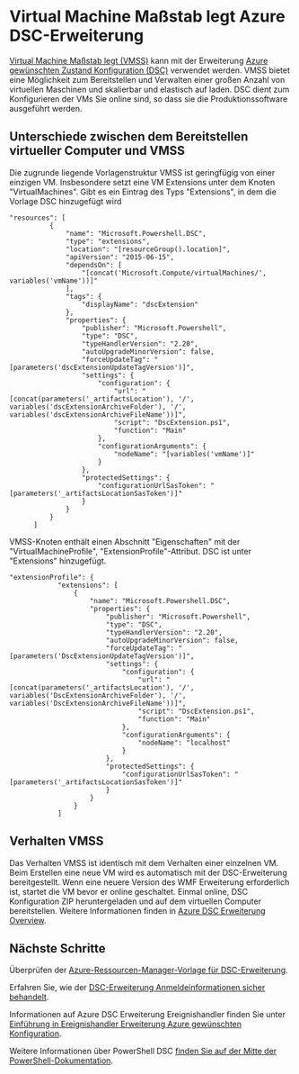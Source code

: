 <properties
   pageTitle="Mit Status Konfiguration mit virtuellen Skalierung gewünscht | Microsoft Azure"
   description="Virtual Machine Maßstab legt Azure DSC-Erweiterung"
   services="virtual-machine-scale-sets"
   documentationCenter=""
   authors="zjalexander"
   manager="timlt"
   editor=""
   tags="azure-service-management,azure-resource-manager"
   keywords=""/>

<tags
   ms.service="virtual-machine-scale-sets"
   ms.devlang="na"
   ms.topic="article"
   ms.tgt_pltfrm="vm-windows"
   ms.workload="na"
   ms.date="09/15/2016"
   ms.author="zachal"/>

# <a name="using-virtual-machine-scale-sets-with-the-azure-dsc-extension"></a>Virtual Machine Maßstab legt Azure DSC-Erweiterung

[Virtual Machine Maßstab legt (VMSS)](virtual-machine-scale-sets-overview.md) kann mit der Erweiterung [Azure gewünschten Zustand Konfiguration (DSC)](../virtual-machines/virtual-machines-windows-extensions-dsc-overview.md) verwendet werden. VMSS bietet eine Möglichkeit zum Bereitstellen und Verwalten einer großen Anzahl von virtuellen Maschinen und skalierbar und elastisch auf laden. DSC dient zum Konfigurieren der VMs Sie online sind, so dass sie die Produktionssoftware ausgeführt werden.

## <a name="differences-between-deploying-to-vm-and-vmss"></a>Unterschiede zwischen dem Bereitstellen virtueller Computer und VMSS

Die zugrunde liegende Vorlagenstruktur VMSS ist geringfügig von einer einzigen VM. Insbesondere setzt eine VM Extensions unter dem Knoten "VirtualMachines". Gibt es ein Eintrag des Typs "Extensions", in dem die Vorlage DSC hinzugefügt wird

```
"resources": [
          {
              "name": "Microsoft.Powershell.DSC",
              "type": "extensions",
              "location": "[resourceGroup().location]",
              "apiVersion": "2015-06-15",
              "dependsOn": [
                  "[concat('Microsoft.Compute/virtualMachines/', variables('vmName'))]"
              ],
              "tags": {
                  "displayName": "dscExtension"
              },
              "properties": {
                  "publisher": "Microsoft.Powershell",
                  "type": "DSC",
                  "typeHandlerVersion": "2.20",
                  "autoUpgradeMinorVersion": false,
                  "forceUpdateTag": "[parameters('dscExtensionUpdateTagVersion')]",
                  "settings": {
                      "configuration": {
                          "url": "[concat(parameters('_artifactsLocation'), '/', variables('dscExtensionArchiveFolder'), '/', variables('dscExtensionArchiveFileName'))]",
                          "script": "DscExtension.ps1",
                          "function": "Main"
                      },
                      "configurationArguments": {
                          "nodeName": "[variables('vmName')]"
                      }
                  },
                  "protectedSettings": {
                      "configurationUrlSasToken": "[parameters('_artifactsLocationSasToken')]"
                  }
              }
          }
      ]
```

VMSS-Knoten enthält einen Abschnitt "Eigenschaften" mit der "VirtualMachineProfile", "ExtensionProfile"-Attribut. DSC ist unter "Extensions" hinzugefügt.

```
"extensionProfile": {
            "extensions": [
                {
                    "name": "Microsoft.Powershell.DSC",
                    "properties": {
                        "publisher": "Microsoft.Powershell",
                        "type": "DSC",
                        "typeHandlerVersion": "2.20",
                        "autoUpgradeMinorVersion": false,
                        "forceUpdateTag": "[parameters('DscExtensionUpdateTagVersion')]",
                        "settings": {
                            "configuration": {
                                "url": "[concat(parameters('_artifactsLocation'), '/', variables('DscExtensionArchiveFolder'), '/', variables('DscExtensionArchiveFileName'))]",
                                "script": "DscExtension.ps1",
                                "function": "Main"
                            },
                            "configurationArguments": {
                                "nodeName": "localhost"
                            }
                        },
                        "protectedSettings": {
                            "configurationUrlSasToken": "[parameters('_artifactsLocationSasToken')]"
                        }
                    }
                }
            ]
```

## <a name="behavior-for-vmss"></a>Verhalten VMSS

Das Verhalten VMSS ist identisch mit dem Verhalten einer einzelnen VM. Beim Erstellen eine neue VM wird es automatisch mit der DSC-Erweiterung bereitgestellt. Wenn eine neuere Version des WMF Erweiterung erforderlich ist, startet die VM bevor er online geschaltet. Einmal online, DSC Konfiguration ZIP heruntergeladen und auf dem virtuellen Computer bereitstellen. Weitere Informationen finden in [Azure DSC Erweiterung Overview](../virtual-machines/virtual-machines-windows-extensions-dsc-overview.md).

## <a name="next-steps"></a>Nächste Schritte ##
Überprüfen der [Azure-Ressourcen-Manager-Vorlage für DSC-Erweiterung](../virtual-machines/virtual-machines-windows-extensions-dsc-template.md).

Erfahren Sie, wie der [DSC-Erweiterung Anmeldeinformationen sicher behandelt](../virtual-machines/virtual-machines-windows-extensions-dsc-credentials.md). 

Informationen auf Azure DSC Erweiterung Ereignishandler finden Sie unter [Einführung in Ereignishandler Erweiterung Azure gewünschten Konfiguration](../virtual-machines/virtual-machines-windows-extensions-dsc-overview.md). 

Weitere Informationen über PowerShell DSC [finden Sie auf der Mitte der PowerShell-Dokumentation](https://msdn.microsoft.com/powershell/dsc/overview). 


